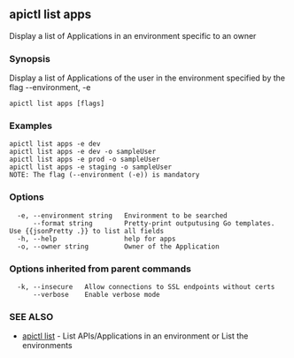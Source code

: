 ## apictl list apps

Display a list of Applications in an environment specific to an owner

### Synopsis

Display a list of Applications of the user in the environment specified by the flag --environment, -e

```
apictl list apps [flags]
```

### Examples

```
apictl list apps -e dev 
apictl list apps -e dev -o sampleUser
apictl list apps -e prod -o sampleUser
apictl list apps -e staging -o sampleUser
NOTE: The flag (--environment (-e)) is mandatory
```

### Options

```
  -e, --environment string   Environment to be searched
      --format string        Pretty-print outputusing Go templates. Use {{jsonPretty .}} to list all fields
  -h, --help                 help for apps
  -o, --owner string         Owner of the Application
```

### Options inherited from parent commands

```
  -k, --insecure   Allow connections to SSL endpoints without certs
      --verbose    Enable verbose mode
```

### SEE ALSO

* [apictl list](apictl_list.md)	 - List APIs/Applications in an environment or List the environments

